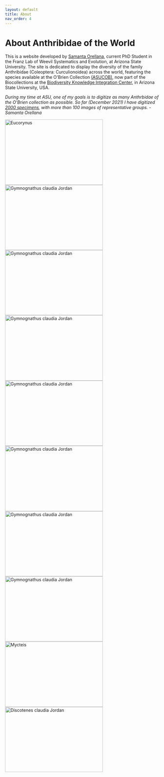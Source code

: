 ```yaml
---
layout: default
title: About
nav_order: 4
---
```


# About Anthribidae of the World

This is a website developed by [Samanta Orellana](https://isearch.asu.edu/profile/3433157), current PhD Student in the Franz Lab of Weevil Systematics and Evolution, at Arizona State University. The site is dedicated to display the diversity of the family Anthribidae (Coleoptera: Curculionoidea) across the world, featuring the species available at the O'Brien Collection [(ASUCOB)](https://serv.biokic.asu.edu/ecdysis/collections/misc/collprofiles.php?collid=2), now part of the Biocollections at the [Biodiversity Knowledge Integration Center](https://biokic.asu.edu/), in Arizona State University, USA. 

_During my time at ASU, one of my goals is to digitize as many Anthrbidae of the O'Brien collection as possible. So far (December 2021) I have digitized [2000  specimens](https://serv.biokic.asu.edu/ecdysis/collections/list.php?db=2&taxa=Anthribidae&usethes=1&taxontype=2), with more than 100 images of representative groups. -Samanta Orellana_

<img src="https://serv.biokic.asu.edu/imglib/ecdysis/ASU_ASUCOB/ASUCOB0015/ASUCOB0015302_lateral_edited_1617656844.jpg" alt="Eucorynus" width="320" height="213.4"> <img src="https://serv.biokic.asu.edu/imglib/ecdysis/ASU_ASUCOB/ASUCOB0015/ASUCOB0015336_lateral_edited_1611088870.jpg" alt="Gymnognathus claudia Jordan" width="320" height="213.4"> <img src="https://serv.biokic.asu.edu/imglib/ecdysis/ASU_ASUCOB/ASUCOB0015/ASUCOB0015263_lateral_edited_1612974176.jpg" alt="Gymnognathus claudia Jordan" width="320" height="213.4"> <img src="https://serv.biokic.asu.edu/imglib/ecdysis/ASU_ASUCOB/ASUCOB0015/ASUCOB0015371_lateral_edited_1618628751.jpg" alt="Gymnognathus claudia Jordan" width="320" height="213.4"> <img src="https://serv.biokic.asu.edu/imglib/ecdysis/ASU_ASUCOB/ASUCOB0014/ASUCOB0014482_lateral_edited_1627430202.jpg" alt="Gymnognathus claudia Jordan" width="320" height="213.4"> <img src="https://serv.biokic.asu.edu/imglib/ecdysis/ASU_ASUCOB/ASUCOB0015/ASUCOB0015372_lateral_edited_1618417558.jpg" alt="Gymnognathus claudia Jordan" width="320" height="213.4"> <img src="https://serv.biokic.asu.edu/imglib/ecdysis/ASU_ASUCOB/ASUCOB0015/ASUCOB0015427_lateral_edited_1612548382.jpg" alt="Gymnognathus claudia Jordan" width="320" height="213.4"> <img src="https://serv.biokic.asu.edu/imglib/ecdysis/ASU_ASUCOB/ASUCOB0015/ASUCOB0015292_lateral_edited_1609357262.jpg" alt="Gymnognathus claudia Jordan" width="320" height="213.4"> <img src="https://serv.biokic.asu.edu/imglib/ecdysis/ASU_ASUCOB/ASUCOB0015/ASUCOB0015327_lateral_edited_1619129450.jpg" alt="Mycteis" width="320" height="213.4"> <img src="https://serv.biokic.asu.edu/imglib/ecdysis/ASU_ASUCOB/ASUCOB0014/ASUCOB0014210_lateral_edited_1629252381.jpg" alt="Discotenes claudia Jordan" width="320" height="213.4">

